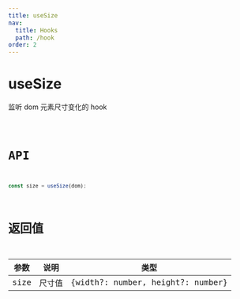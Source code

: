 ```yaml
---
title: useSize
nav:
  title: Hooks
  path: /hook
order: 2
---
```


# useSize

监听 dom 元素尺寸变化的 hook

<code src="./demo/useSize.tsx">

# API

```typescript
const size = useSize(dom);
```

# 返回值

| 参数 | 说明   | 类型                              |
| ---- | ------ | --------------------------------- |
| size | 尺寸值 | {width?: number, height?: number} |
